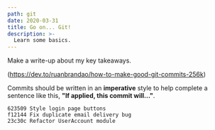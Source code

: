 ```yaml
---
path: git
date: 2020-03-31
title: Go on... Git!
description: >-
  Learn some basics.
---
```


Make a write-up about my key takeaways.

(https://dev.to/ruanbrandao/how-to-make-good-git-commits-256k)

Commits should be written in an **imperative** style to help complete a sentence
like this, **"If applied, this commit will..."**.

```
623509 Style login page buttons
f12144 Fix duplicate email delivery bug
23c30c Refactor UserAccount module
```


